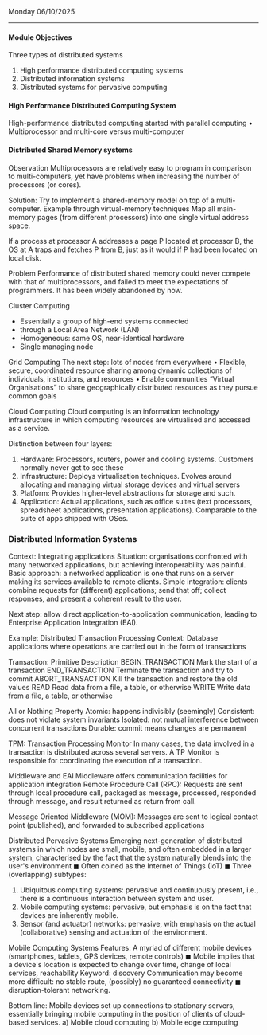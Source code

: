 Monday 06/10/2025

---
#### Module Objectives
Three types of distributed systems
1. High performance distributed computing systems
2. Distributed information systems
3. Distributed systems for pervasive computing
#### High Performance Distributed Computing System
High-performance distributed computing started with parallel computing
• Multiprocessor and multi-core versus multi-computer 
#### Distributed Shared Memory systems 
Observation Multiprocessors are relatively easy to program in comparison to multi-computers, yet have problems when increasing the number of processors (or cores). 

Solution: Try to implement a shared-memory model on top of a multi-computer. Example through virtual-memory techniques Map all main-memory pages (from different processors) into one single virtual address space. 

If a process at processor A addresses a page P located at processor B, the OS at A traps and fetches P from B, just as it would if P had been located on local disk. 

Problem
Performance of distributed shared memory could never compete with that of multiprocessors, and failed to meet the expectations of programmers. It has been widely abandoned by now.
 
Cluster Computing
- Essentially a group of high-end systems connected
- through a Local Area Network (LAN)
- Homogeneous: same OS, near-identical hardware
- Single managing node
 
Grid Computing
The next step: lots of nodes from everywhere
• Flexible, secure, coordinated resource sharing among dynamic collections of individuals, institutions, and resources
• Enable communities “Virtual Organisations” to share geographically distributed resources as they pursue common goals

Cloud Computing
Cloud computing is an information technology infrastructure in which computing resources are virtualised and accessed as a service.
 
  Distinction between four layers:
1. Hardware: Processors, routers, power and cooling systems.
	Customers normally never get to see these
2. Infrastructure: Deploys virtualisation techniques. Evolves around allocating and managing virtual storage devices and virtual servers
3. Platform: Provides higher-level abstractions for storage and such.
4. Application: Actual applications, such as office suites (text processors, spreadsheet applications, presentation applications). Comparable to the suite of apps shipped with OSes.
  
### Distributed Information Systems
Context: Integrating applications
Situation: organisations confronted with many networked applications, but achieving interoperability was painful.
Basic approach: a networked application is one that runs on a server making its services available to remote clients. Simple integration: clients combine requests for (different) applications; send that off; collect responses, and present a coherent result to the user. 

Next step: allow direct application-to-application communication, leading to Enterprise Application Integration (EAI).
  
Example: Distributed Transaction Processing
Context: Database applications where operations are carried out in the form of transactions

Transaction:
Primitive Description
BEGIN_TRANSACTION Mark the start of a transaction
END_TRANSACTION Terminate the transaction and try to commit
ABORT_TRANSACTION Kill the transaction and restore the old values
READ Read data from a file, a table, or otherwise
WRITE Write data from a file, a table, or otherwise

All or Nothing Property
Atomic: happens indivisibly (seemingly)
Consistent: does not violate system invariants
Isolated: not mutual interference between concurrent transactions
Durable: commit means changes are permanent
 
TPM: Transaction Processing Monitor
In many cases, the data involved in a transaction is distributed across several servers. A TP Monitor is responsible for coordinating the execution of a transaction. 
  
Middleware and EAI
Middleware offers communication facilities for application integration Remote Procedure Call (RPC): Requests are sent through local procedure call, packaged as message, processed, responded through message, and result returned as return from call.

Message Oriented Middleware (MOM): Messages are sent to logical contact
point (published), and forwarded to subscribed applications
 
Distributed Pervasive Systems
Emerging next-generation of distributed systems in which nodes are small, mobile, and often embedded in a larger system, characterised by the fact that the system naturally blends into the user's environment
◼ Often coined as the Internet of Things (IoT)
◼ Three (overlapping) subtypes:
1. Ubiquitous computing systems: pervasive and continuously present, i.e., there is a continuous interaction between system and user.
2. Mobile computing systems: pervasive, but emphasis is on the fact that devices are inherently mobile.
3. Sensor (and actuator) networks: pervasive, with emphasis on the actual (collaborative) sensing and actuation of the environment.

Mobile Computing Systems
Features:
A myriad of different mobile devices (smartphones, tablets, GPS devices, remote controls)
◼ Mobile implies that a device's location is expected to change over time, change of local services, reachability
Keyword: discovery
Communication may become more difficult: no stable route, (possibly) no guaranteed connectivity
◼ disruption-tolerant networking.

Bottom line: Mobile devices set up connections to stationary servers, essentially bringing mobile computing in the position of clients of cloud-based services.
a) Mobile cloud computing
b) Mobile edge computing













